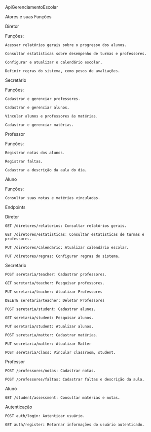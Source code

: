 ApiGerenciamentoEscolar

Atores e suas Funções

Diretor

  Funções:

    Acessar relatórios gerais sobre o progresso dos alunos.

    Consultar estatísticas sobre desempenho de turmas e professores.

    Configurar e atualizar o calendário escolar.

    Definir regras do sistema, como pesos de avaliações.

Secretário

  Funções:

    Cadastrar e gerenciar professores.

    Cadastrar e gerenciar alunos.

    Vincular alunos e professores às matérias.

    Cadastrar e gerenciar matérias.

Professor

  Funções:
  
    Registrar notas dos alunos.

    Registrar faltas.

    Cadastrar a descrição da aula do dia.

Aluno

  Funções:

    Consultar suas notas e matérias vinculadas.

Endpoints 

Diretor

    GET /diretores/relatorios: Consultar relatórios gerais.

    GET /diretores/estatisticas: Consultar estatísticas de turmas e professores.

    PUT /diretores/calendario: Atualizar calendário escolar.

    PUT /diretores/regras: Configurar regras do sistema.

Secretário

    POST seretaria/teacher: Cadastrar professores.

    GET seretaria/teacher: Pesquisar professores.

    PUT seretaria/teacher: Atualizar Professores
    
    DELETE seretaria/teacher: Deletar Professores

    POST seretaria/student: Cadastrar alunos.

    GET seretaria/student: Pesquisar alunos.
    
    PUT seretaria/student: Atualizar alunos.
    
    POST seretaria/matter: Cadastrar matérias.

    PUT secretaria/matter: Atualizar Matter

    POST seretaria/class: Vincular classroom, student.

Professor

    POST /professores/notas: Cadastrar notas.

    POST /professores/faltas: Cadastrar faltas e descrição da aula.

Aluno

    GET /student/assessment: Consultar matérias e notas.

Autenticação

    POST auth/login: Autenticar usuário.

    GET auth/register: Retornar informações do usuário autenticado.
